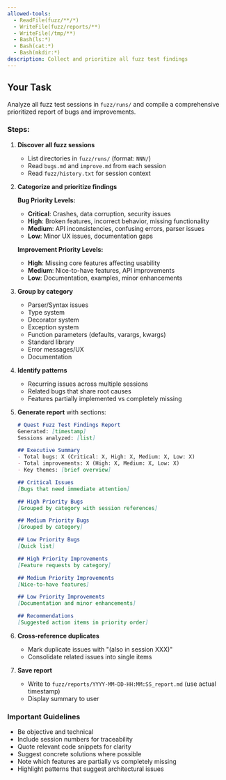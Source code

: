 ```yaml
---
allowed-tools:
  - ReadFile(fuzz/**/*)
  - WriteFile(fuzz/reports/**)
  - WriteFile(/tmp/**)
  - Bash(ls:*)
  - Bash(cat:*)
  - Bash(mkdir:*)
description: Collect and prioritize all fuzz test findings
---
```

## Your Task

Analyze all fuzz test sessions in `fuzz/runs/` and compile a comprehensive prioritized report of bugs and improvements.

### Steps:

1. **Discover all fuzz sessions**
   - List directories in `fuzz/runs/` (format: `NNN/`)
   - Read `bugs.md` and `improve.md` from each session
   - Read `fuzz/history.txt` for session context

2. **Categorize and prioritize findings**

   **Bug Priority Levels:**
   - **Critical**: Crashes, data corruption, security issues
   - **High**: Broken features, incorrect behavior, missing functionality
   - **Medium**: API inconsistencies, confusing errors, parser issues
   - **Low**: Minor UX issues, documentation gaps

   **Improvement Priority Levels:**
   - **High**: Missing core features affecting usability
   - **Medium**: Nice-to-have features, API improvements
   - **Low**: Documentation, examples, minor enhancements

3. **Group by category**
   - Parser/Syntax issues
   - Type system
   - Decorator system
   - Exception system
   - Function parameters (defaults, varargs, kwargs)
   - Standard library
   - Error messages/UX
   - Documentation

4. **Identify patterns**
   - Recurring issues across multiple sessions
   - Related bugs that share root causes
   - Features partially implemented vs completely missing

5. **Generate report** with sections:
   ```markdown
   # Quest Fuzz Test Findings Report
   Generated: [timestamp]
   Sessions analyzed: [list]

   ## Executive Summary
   - Total bugs: X (Critical: X, High: X, Medium: X, Low: X)
   - Total improvements: X (High: X, Medium: X, Low: X)
   - Key themes: [brief overview]

   ## Critical Issues
   [Bugs that need immediate attention]

   ## High Priority Bugs
   [Grouped by category with session references]

   ## Medium Priority Bugs
   [Grouped by category]

   ## Low Priority Bugs
   [Quick list]

   ## High Priority Improvements
   [Feature requests by category]

   ## Medium Priority Improvements
   [Nice-to-have features]

   ## Low Priority Improvements
   [Documentation and minor enhancements]

   ## Recommendations
   [Suggested action items in priority order]
   ```

6. **Cross-reference duplicates**
   - Mark duplicate issues with "(also in session XXX)"
   - Consolidate related issues into single items

7. **Save report**
   - Write to `fuzz/reports/YYYY-MM-DD-HH:MM:SS_report.md` (use actual timestamp)
   - Display summary to user

### Important Guidelines

- Be objective and technical
- Include session numbers for traceability
- Quote relevant code snippets for clarity
- Suggest concrete solutions where possible
- Note which features are partially vs completely missing
- Highlight patterns that suggest architectural issues
